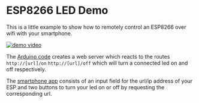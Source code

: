 # ESP8266 LED Demo

This is a little example to show how to remotely control an ESP8266 over wifi with your smartphone.

[![demo video](https://img.youtube.com/vi/CBABLYRuyJc/0.jpg)](https://www.youtube.com/watch?v=CBABLYRuyJc)

The [Arduino code](esp8266_server/main.ino) creates a web server which reacts to the routes `http://[url]/on` `http://[url]/off` which will turn a connected led on and off respectively.

The [smartphone app](flutter_app/lib/main.dart) consists of an input field for the url/ip address of your ESP and two buttons to turn your led on or off by requesting the corresponding url.
